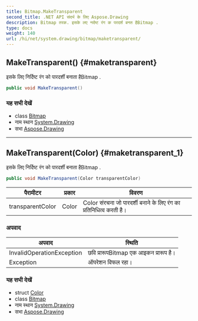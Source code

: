 ```yaml
---
title: Bitmap.MakeTransparent
second_title: .NET API संदर्भ के लिए Aspose.Drawing
description: Bitmap तरक. इसके लए नर्दष्ट रंग क परदर्श बनत हैBitmap .
type: docs
weight: 140
url: /hi/net/system.drawing/bitmap/maketransparent/
---
```

## MakeTransparent() {#maketransparent}

इसके लिए निर्दिष्ट रंग को पारदर्शी बनाता हैBitmap .

```csharp
public void MakeTransparent()
```

### यह सभी देखें

* class [Bitmap](../)
* नाम स्थान [System.Drawing](../../bitmap/)
* सभा [Aspose.Drawing](../../../)

---

## MakeTransparent(Color) {#maketransparent_1}

इसके लिए निर्दिष्ट रंग को पारदर्शी बनाता हैBitmap .

```csharp
public void MakeTransparent(Color transparentColor)
```

| पैरामीटर | प्रकार | विवरण |
| --- | --- | --- |
| transparentColor | Color | Color संरचना जो पारदर्शी बनाने के लिए रंग का प्रतिनिधित्व करती है। |

### अपवाद

| अपवाद | स्थिति |
| --- | --- |
| InvalidOperationException | छवि प्रारूपBitmap एक आइकन प्रारूप है। |
| Exception | ऑपरेशन विफल रहा। |

### यह सभी देखें

* struct [Color](../../color/)
* class [Bitmap](../)
* नाम स्थान [System.Drawing](../../bitmap/)
* सभा [Aspose.Drawing](../../../)



